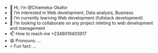 - 👋 Hi, I’m @Chiemeka-Okafor
- 👀 I’m interested in Web development, Data analysis, Business 
- 🌱 I’m currently learning Web development (fullstack development)
- 💞️ I’m looking to collaborate on any project releting to web development and management 
- 📫 How to reach me +2349019403917
- 😄 Pronouns: ...
- ⚡ Fun fact: ...

<!---
Chiemeka-Okafor/Chiemeka-Okafor is a ✨ special ✨ repository because its `README.md` (this file) appears on your GitHub profile.
You can click the Preview link to take a look at your changes.
--->

